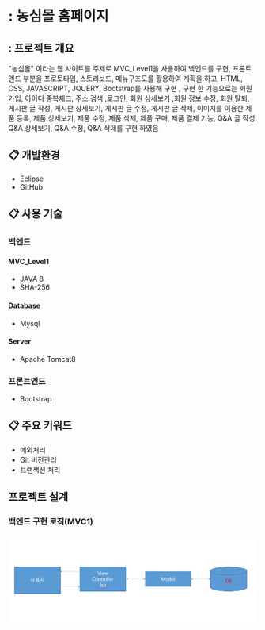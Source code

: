 # : 농심몰 홈페이지

## : 프로젝트 개요
"농심몰" 이라는 웹 사이트를 주제로 MVC_Level1을 사용하여 백엔드를 구현, 프론트엔드 부분을 프로토타입, 스토리보드, 메뉴구조도를 활용하여 계획을 하고, HTML, CSS, JAVASCRIPT, JQUERY, Bootstrap를 사용해 구현 , 구현 한 기능으로는 회원가입, 아이디 중복체크, 주소 검색 ,로그인, 회원 상세보기 ,회원 정보 수정, 회원 탈퇴, 게시판 글 작성, 게시판 상세보기, 게시판 글 수정, 게시판 글 삭제, 이미지를 이용한 제품 등록, 제품 상세보기, 제품 수정, 제품 삭제, 제품 구매, 제품 결제 기능, Q&A 글 작성, Q&A 상세보기, Q&A 수정, Q&A 삭제를 구현 하였음

## :clipboard: 개발환경
* Eclipse
* GitHub

## :clipboard: 사용 기술
### 백엔드
#### MVC_Level1
* JAVA 8
* SHA-256


#### Database
* Mysql

#### Server
* Apache Tomcat8


### 프론트엔드
* Bootstrap

## :clipboard: 주요 키워드
* 예외처리
* Git 버전관리
* 트랜잭션 처리

## 프로젝트 설계

### 백엔드 구현 로직(MVC1)
![mvc](./file/mvc1.png "mvc1")

### 